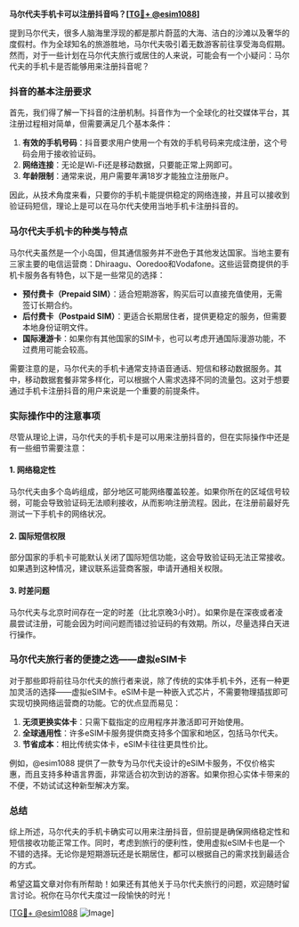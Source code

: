 **马尔代夫手机卡可以注册抖音吗？[[TG💪+ @esim1088](https://t.me/s/esim1088)]**

提到马尔代夫，很多人脑海里浮现的都是那片蔚蓝的大海、洁白的沙滩以及奢华的度假村。作为全球知名的旅游胜地，马尔代夫吸引着无数游客前往享受海岛假期。然而，对于一些计划在马尔代夫旅行或居住的人来说，可能会有一个小疑问：马尔代夫的手机卡是否能够用来注册抖音呢？

### 抖音的基本注册要求

首先，我们得了解一下抖音的注册机制。抖音作为一个全球化的社交媒体平台，其注册过程相对简单，但需要满足几个基本条件：

1. **有效的手机号码**：抖音要求用户使用一个有效的手机号码来完成注册，这个号码会用于接收验证码。
2. **网络连接**：无论是Wi-Fi还是移动数据，只要能正常上网即可。
3. **年龄限制**：通常来说，用户需要年满18岁才能独立注册账户。

因此，从技术角度来看，只要你的手机卡能提供稳定的网络连接，并且可以接收到验证码短信，理论上是可以在马尔代夫使用当地手机卡注册抖音的。

### 马尔代夫手机卡的种类与特点

马尔代夫虽然是一个小岛国，但其通信服务并不逊色于其他发达国家。当地主要有三家主要的电信运营商：Dhiraagu、Ooredoo和Vodafone。这些运营商提供的手机卡服务各有特色，以下是一些常见的选择：

- **预付费卡（Prepaid SIM）**：适合短期游客，购买后可以直接充值使用，无需签订长期合约。
- **后付费卡（Postpaid SIM）**：更适合长期居住者，提供更稳定的服务，但需要本地身份证明文件。
- **国际漫游卡**：如果你有其他国家的SIM卡，也可以考虑开通国际漫游功能，不过费用可能会较高。

需要注意的是，马尔代夫的手机卡通常支持语音通话、短信和移动数据服务。其中，移动数据套餐非常多样化，可以根据个人需求选择不同的流量包。这对于想要通过手机卡注册抖音的用户来说是一个重要的前提条件。

### 实际操作中的注意事项

尽管从理论上讲，马尔代夫的手机卡是可以用来注册抖音的，但在实际操作中还是有一些细节需要注意：

#### 1. 网络稳定性
马尔代夫由多个岛屿组成，部分地区可能网络覆盖较差。如果你所在的区域信号较弱，可能会导致验证码无法顺利接收，从而影响注册流程。因此，在注册前最好先测试一下手机卡的网络状况。

#### 2. 国际短信权限
部分国家的手机卡可能默认关闭了国际短信功能，这会导致验证码无法正常接收。如果遇到这种情况，建议联系运营商客服，申请开通相关权限。

#### 3. 时差问题
马尔代夫与北京时间存在一定的时差（比北京晚3小时）。如果你是在深夜或者凌晨尝试注册，可能会因为时间问题而错过验证码的有效期。所以，尽量选择白天进行操作。

### 马尔代夫旅行者的便捷之选——虚拟eSIM卡

对于那些即将前往马尔代夫的旅行者来说，除了传统的实体手机卡外，还有一种更加灵活的选择——虚拟eSIM卡。eSIM卡是一种嵌入式芯片，不需要物理插拔即可实现切换网络运营商的功能。它的优点显而易见：

1. **无须更换实体卡**：只需下载指定的应用程序并激活即可开始使用。
2. **全球通用性**：许多eSIM卡服务提供商支持多个国家和地区，包括马尔代夫。
3. **节省成本**：相比传统实体卡，eSIM卡往往更具性价比。

例如，@esim1088 提供了一款专为马尔代夫设计的eSIM卡服务，不仅价格实惠，而且支持多种语言界面，非常适合初次到访的游客。如果你担心实体卡带来的不便，不妨试试这种新型解决方案。

### 总结

综上所述，马尔代夫的手机卡确实可以用来注册抖音，但前提是确保网络稳定性和短信接收功能正常工作。同时，考虑到旅行的便利性，使用虚拟eSIM卡也是一个不错的选择。无论你是短期游玩还是长期居住，都可以根据自己的需求找到最适合的方式。

希望这篇文章对你有所帮助！如果还有其他关于马尔代夫旅行的问题，欢迎随时留言讨论。祝你在马尔代夫度过一段愉快的时光！

[[TG💪+ @esim1088](https://t.me/s/esim1088) ![Image](https://i.postimg.cc/4NQfJmqS/Snipaste-2025-05-13-00-14-12.png)]